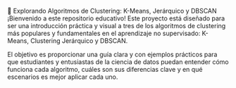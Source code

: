 🤖 Explorando Algoritmos de Clustering: K-Means, Jerárquico y DBSCAN
¡Bienvenido a este repositorio educativo! Este proyecto está diseñado para ser una introducción práctica y visual a tres de los algoritmos de clustering más populares y fundamentales en el aprendizaje no supervisado: K-Means, Clustering Jerárquico y DBSCAN.

El objetivo es proporcionar una guía clara y con ejemplos prácticos para que estudiantes y entusiastas de la ciencia de datos puedan entender cómo funciona cada algoritmo, cuáles son sus diferencias clave y en qué escenarios es mejor aplicar cada uno.
